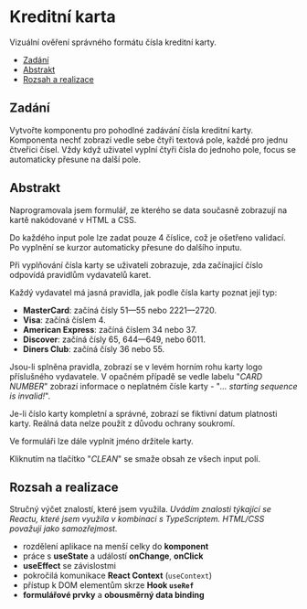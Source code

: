 # Kreditní karta

Vizuální ověření správného formátu čísla kreditní karty.

- [Zadání](#zadání)
- [Abstrakt](#abstrakt)
- [Rozsah a realizace](#rozsah-a-realizace)


## Zadání
Vytvořte komponentu pro pohodlné zadávání čísla kreditní karty. Komponenta nechť zobrazí vedle sebe čtyři textová pole, každé pro jednu čtveřici čísel. Vždy když uživatel vyplní čtyři čísla do jednoho pole, focus se automaticky přesune na další pole.


## Abstrakt
Naprogramovala jsem formulář, ze kterého se data současně zobrazují na kartě nakódované v HTML a CSS.

Do každého input pole lze zadat pouze 4 číslice, což je ošetřeno validací. Po vyplnění se kurzor automaticky přesune do dalšího inputu.

Při vyplňování čísla karty se uživateli zobrazuje, zda začínající číslo odpovídá pravidlům vydavatelů karet.

Každý vydavatel má jasná pravidla, jak podle čísla karty poznat její typ:

- **MasterCard**: začíná čísly 51—55 nebo 2221—2720.
- **Visa**: začíná číslem 4.
- **American Express**: začíná číslem 34 nebo 37.
- **Discover**: začíná čísly 65, 644—649, nebo 6011.
- **Diners Club**: začíná čísly 36 nebo 55.

Jsou-li splněna pravidla, zobrazí se v levém horním rohu karty logo příslušného vydavatele.
V opačném případě se vedle labelu "*CARD NUMBER*" zobrazí informace o neplatném čísle karty - "*... starting sequence is invalid!*".

Je-li číslo karty kompletní a správné, zobrazí se fiktivní datum platnosti karty. Reálná data nelze použít z důvodu ochrany soukromí.

Ve formuláři lze dále vyplnit jméno držitele karty.

Kliknutím na tlačítko "*CLEAN*" se smaže obsah ze všech input polí.


## Rozsah a realizace
Stručný výčet znalostí, které jsem využila. *Uvádím znalosti týkající se Reactu, které jsem využila v kombinaci s TypeScriptem. HTML/CSS považuji jako samozřejmost.*

- rozdělení aplikace na menší celky do **komponent**
- práce s **useState** a událostí **onChange**, **onClick**
- **useEffect** se závislostmi
- pokročilá komunikace **React Context** (`useContext`)
- přístup k DOM elementům skrze **Hook `useRef`**
- **formulářové prvky** a **obousměrný data binding**